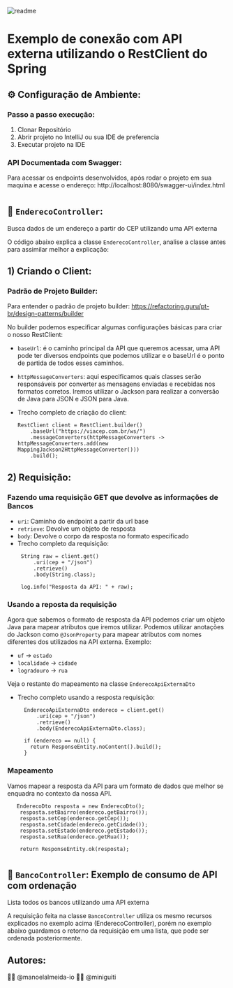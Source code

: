 ![readme](https://github.com/miniguiti/conexao-api-externa-spring-boot/assets/37668247/41f8321d-1e05-47cf-9700-88a24890c77d)
# Exemplo de conexão com API externa utilizando o RestClient do Spring

## ⚙️ Configuração de Ambiente: 
### Passo a passo execução:
1. Clonar Repositório
2. Abrir projeto no IntelliJ ou sua IDE de preferencia
3. Executar projeto na IDE

### API Documentada com Swagger:
Para acessar os endpoints desenvolvidos, após rodar o projeto em sua maquina e acesse o endereço: http://localhost:8080/swagger-ui/index.html

#
## 🔌 ```EnderecoController```: 
Busca dados de um endereço a partir do CEP utilizando uma API externa

O código abaixo explica a classe ```EnderecoController```, analise a classe antes para assimilar melhor a explicação: 

## 1) Criando o Client:
### Padrão de Projeto Builder:
Para entender o padrão de projeto builder: https://refactoring.guru/pt-br/design-patterns/builder

No builder podemos especificar algumas configurações básicas para criar o nosso RestClient: 


- ```baseUrl```: é o caminho principal da API que queremos acessar, uma API pode ter diversos endpoints que podemos utilizar e o baseUrl é o ponto de partida de todos esses caminhos.

- ```httpMessageConverters```: aqui especificamos quais classes serão responsáveis por converter as mensagens enviadas e recebidas nos formatos corretos. Iremos utilizar o Jackson para realizar a conversão de Java para JSON e JSON para Java.

- Trecho completo de criação do client:
  	```
    RestClient client = RestClient.builder()
        .baseUrl("https://viacep.com.br/ws/")
        .messageConverters(httpMessageConverters -> httpMessageConverters.add(new MappingJackson2HttpMessageConverter()))
        .build();
   ```

## 2) Requisição: 
### Fazendo uma requisição GET que devolve as informações de Bancos 
- ```uri```: Caminho do endpoint a partir da url base
- ```retrieve```: Devolve um objeto de resposta
- ```body```: Devolve o corpo da resposta no formato especificado
- Trecho completo da requisição:
   ```
    String raw = client.get()
        .uri(cep + "/json")
        .retrieve()
        .body(String.class);

    log.info("Resposta da API: " + raw);
    ```

### Usando a reposta da requisição
Agora que sabemos o formato de resposta da API podemos criar um objeto Java para mapear atributos que iremos utilizar.
Podemos utilizar anotações do Jackson como ```@JsonProperty``` para mapear atributos com nomes diferentes dos utilizados na API externa. Exemplo:
- ```uf``` -> ```estado```
- ```localidade``` -> ```cidade``` 
- ```logradouro``` -> ```rua```

Veja o restante do mapeamento na classe ```EnderecoApiExternaDto```
- Trecho completo usando a resposta requisição:
  ```
    EnderecoApiExternaDto endereco = client.get()
        .uri(cep + "/json")
        .retrieve()
        .body(EnderecoApiExternaDto.class);

    if (endereco == null) {
      return ResponseEntity.noContent().build();
    }
  ```
### Mapeamento
Vamos mapear a resposta da API para um formato de dados que melhor se enquadra no contexto da nossa API.
```
   EnderecoDto resposta = new EnderecoDto();
    resposta.setBairro(endereco.getBairro());
    resposta.setCep(endereco.getCep());
    resposta.setCidade(endereco.getCidade());
    resposta.setEstado(endereco.getEstado());
    resposta.setRua(endereco.getRua());

    return ResponseEntity.ok(resposta);
```

#
## 🔌 ```BancoController```: Exemplo de consumo de API com ordenação
Lista todos os bancos utilizando uma API externa

A requisição feita na classe ```BancoController``` utiliza os mesmo recursos explicados no exemplo acima (EnderecoController), porém no exemplo abaixo guardamos o retorno da requisição em uma lista, que pode ser ordenada posteriormente.


## Autores:
👦🏻 @manoelalmeida-io
👩🏻 @miniguiti
